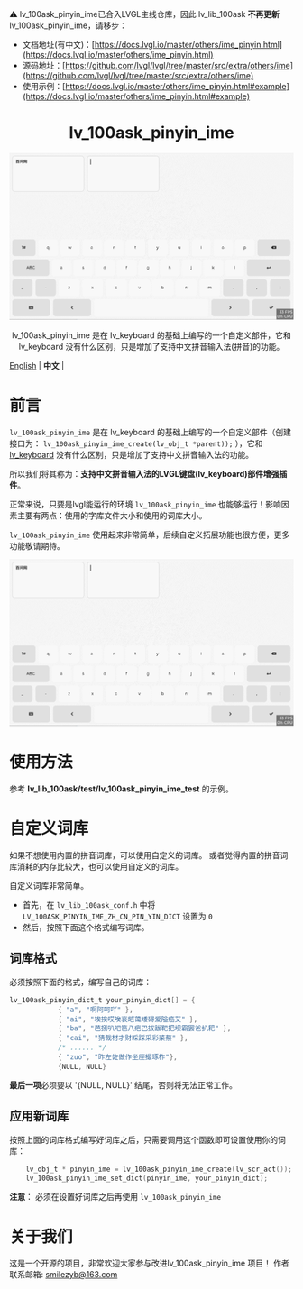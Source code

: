 ⚠️  lv_100ask_pinyin_ime已合入LVGL主线仓库，因此 lv_lib_100ask **不再更新** lv_100ask_pinyin_ime，请移步：

- 文档地址(有中文)：[https://docs.lvgl.io/master/others/ime_pinyin.html](https://docs.lvgl.io/master/others/ime_pinyin.html)
- 源码地址：[https://github.com/lvgl/lvgl/tree/master/src/extra/others/ime](https://github.com/lvgl/lvgl/tree/master/src/extra/others/ime)
- 使用示例：[https://docs.lvgl.io/master/others/ime_pinyin.html#example](https://docs.lvgl.io/master/others/ime_pinyin.html#example)


<h1 align="center"> lv_100ask_pinyin_ime</h1>

<p align="center">
<img src="./lv_100ask_pinyin_ime.gif">
</p>
<p align="center">
lv_100ask_pinyin_ime 是在 lv_keyboard 的基础上编写的一个自定义部件，它和 lv_keyboard 没有什么区别，只是增加了支持中文拼音输入法(拼音)的功能。
</p>


[English](README.md) | **中文** |


# 前言
`lv_100ask_pinyin_ime` 是在 lv_keyboard 的基础上编写的一个自定义部件（创建接口为：  `lv_100ask_pinyin_ime_create(lv_obj_t *parent));` ），它和 [lv_keyboard](https://docs.lvgl.io/master/widgets/extra/keyboard.html) 没有什么区别，只是增加了支持中文拼音输入法的功能。

所以我们将其称为：**支持中文拼音输入法的LVGL键盘(lv_keyboard)部件增强插件**。

正常来说，只要是lvgl能运行的环境 `lv_100ask_pinyin_ime` 也能够运行！影响因素主要有两点：使用的字库文件大小和使用的词库大小。

`lv_100ask_pinyin_ime` 使用起来非常简单，后续自定义拓展功能也很方便，更多功能敬请期待。

![](./lv_100ask_pinyin_ime.gif)


# 使用方法
参考 **lv_lib_100ask/test/lv_100ask_pinyin_ime_test** 的示例。

# 自定义词库
如果不想使用内置的拼音词库，可以使用自定义的词库。
或者觉得内置的拼音词库消耗的内存比较大，也可以使用自定义的词库。

自定义词库非常简单。
- 首先，在 `lv_lib_100ask_conf.h` 中将 `LV_100ASK_PINYIN_IME_ZH_CN_PIN_YIN_DICT` 设置为 `0`
- 然后，按照下面这个格式编写词库。

## 词库格式

必须按照下面的格式，编写自己的词库：

```c
lv_100ask_pinyin_dict_t your_pinyin_dict[] = {
            { "a", "啊阿呵吖" },
            { "ai", "埃挨哎唉哀皑蔼矮碍爱隘癌艾" },
            { "ba", "芭捌叭吧笆八疤巴拔跋靶把坝霸罢爸扒耙" },
            { "cai", "猜裁材才财睬踩采彩菜蔡" },
            /* ...... */
            { "zuo", "昨左佐做作坐座撮琢柞"},
            {NULL, NULL}

```

**最后一项**必须要以 '{NULL, NULL}' 结尾，否则将无法正常工作。

## 应用新词库

按照上面的词库格式编写好词库之后，只需要调用这个函数即可设置使用你的词库：

```c
    lv_obj_t * pinyin_ime = lv_100ask_pinyin_ime_create(lv_scr_act());
    lv_100ask_pinyin_ime_set_dict(pinyin_ime, your_pinyin_dict);
```

**注意**： 必须在设置好词库之后再使用 `lv_100ask_pinyin_ime`


# 关于我们
这是一个开源的项目，非常欢迎大家参与改进lv_100ask_pinyin_ime 项目！
作者联系邮箱: smilezyb@163.com